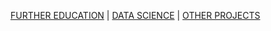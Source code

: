 
[FURTHER EDUCATION](./Pages/education.md) | [DATA SCIENCE](./Pages/datsci.md) | [OTHER PROJECTS](./Pages/other.md)
